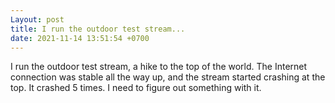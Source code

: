 ```yaml
---
Layout: post
title: I run the outdoor test stream...
date: 2021-11-14 13:51:54 +0700
---
```

I run the outdoor test stream, a hike to the top of the world. The Internet connection was stable all the way up, and the stream started crashing at the top. It crashed 5 times. I need to figure out something with it.